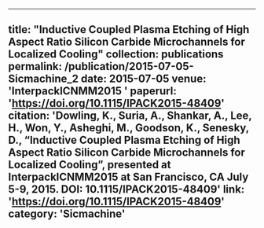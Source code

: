 ---
title: "Inductive Coupled Plasma Etching of High Aspect Ratio Silicon Carbide Microchannels for Localized Cooling"
collection: publications
permalink: /publication/2015-07-05-Sicmachine_2
date: 2015-07-05
venue: 'InterpackICNMM2015 '
paperurl: 'https://doi.org/10.1115/IPACK2015-48409'
citation: 'Dowling, K., Suria, A., Shankar, A., Lee, H., Won, Y., Asheghi, M., Goodson, K., Senesky, D., “Inductive Coupled Plasma Etching of High Aspect Ratio Silicon Carbide Microchannels for Localized Cooling”, presented at InterpackICNMM2015 at San Francisco, CA July 5-9, 2015. DOI: 10.1115/IPACK2015-48409'
link: 'https://doi.org/10.1115/IPACK2015-48409'
category: 'Sicmachine'
----